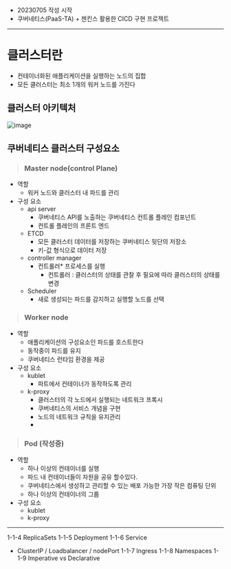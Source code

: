 - 20230705 작성 시작   
- 쿠버네티스(PaaS-TA) + 젠킨스 활용한 CICD 구현 프로젝트

 
----------------------------------------

# 클러스터란
  - 컨테이너화된 애플리케이션을 실행하는 노드의 집합
  - 모든 클러스터는 최소 1개의 워커 노드를 가진다
## 클러스터 아키텍처
![image](https://github.com/JunPyo0117/CI-CD/assets/71053769/ebe3d9f7-7fff-4695-b952-533cfee44d38)

## 쿠버네티스 클러스터 구성요소

> ### Master node(control Plane)
- 역할
  - 워커 노드와 클러스터 내 파드를 관리
- 구성 요소   
  - api server
    - 쿠버네티스 API를 노출하는 쿠버네티스 컨트롤 플레인 컴포넌트
    - 컨트롤 플레인의 프론트 엔드
  - ETCD
    - 모든 클러스터 데이터를 저장하는 쿠버네티스 뒷단의 저장소
    - 키-값 형식으로 데이터 저장
  - controller manager
    - 컨트롤러* 프로세스를 실행
      - 컨트롤러 : 클러스터의 상태를 관찰 후 필요에 따라 클러스터의 상태를 변경
  - Scheduler
    - 새로 생성되는 파드를 감지하고 실행할 노드를 선택
  
> ### Worker node
- 역할
  - 애플리케이션의 구성요소인 파드를 호스트한다
  - 동작중이 파드를 유지
  - 쿠버네티스 런타임 환경을 제공
- 구성 요소   
  - kublet
    - 파트에서 컨테이너가 동작하도록 관리
  - k-proxy
    - 클러스터의 각 노드에서 실행되는 네트워크 프록시
    - 쿠버네티스의 서비스 개념을 구현
    - 노드의 네트워크 규칙을 유지관리
    - 

> ### Pod (작성중)
- 역할
  - 하나 이상의 컨테이너를 실행
  - 파드 내 컨테이너들이 자원을 공유 할수있다.
  - 쿠버네티스에서 생성하고 관리할 수 있는 배포 가능한 가장 작은 컴퓨팅 단위
  - 하나 이상의 컨테이너의 그룹
- 구성 요소   
  - kublet
  - k-proxy


----------------------------

  1-1-4 ReplicaSets
  1-1-5 Deployment
  1-1-6 Service
   - ClusterIP / Loadbalancer / nodePort
  1-1-7 Ingress
  1-1-8 Namespaces
  1-1-9 Imperative vs Declarative
